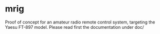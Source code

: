 # mrig
Proof of concept for an amateur radio remote control system, targeting the Yaesu FT-897 model.
Please read first the documentation under doc/

